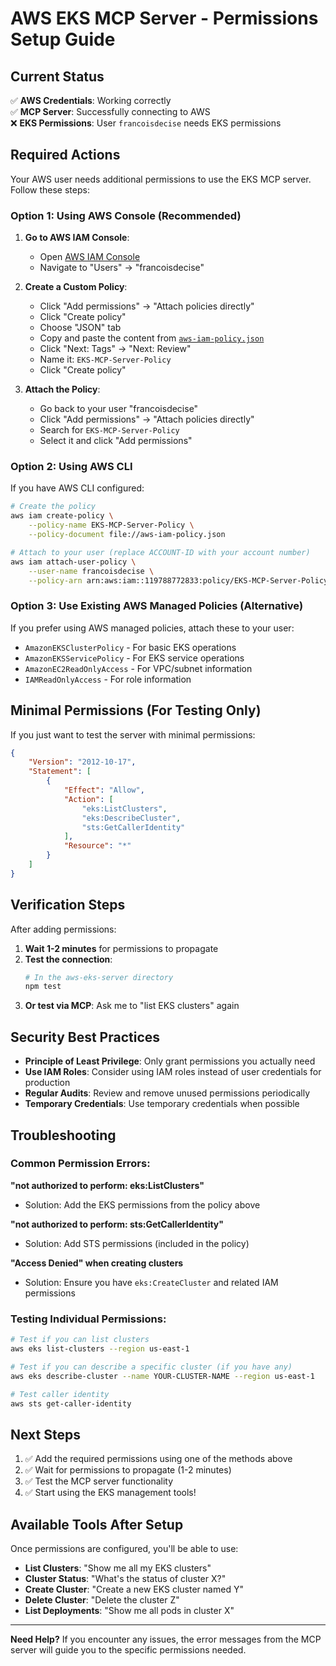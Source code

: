 # AWS EKS MCP Server - Permissions Setup Guide

## Current Status

✅ **AWS Credentials**: Working correctly  
✅ **MCP Server**: Successfully connecting to AWS  
❌ **EKS Permissions**: User `francoisdecise` needs EKS permissions  

## Required Actions

Your AWS user needs additional permissions to use the EKS MCP server. Follow these steps:

### Option 1: Using AWS Console (Recommended)

1. **Go to AWS IAM Console**:
   - Open [AWS IAM Console](https://console.aws.amazon.com/iam/)
   - Navigate to "Users" → "francoisdecise"

2. **Create a Custom Policy**:
   - Click "Add permissions" → "Attach policies directly"
   - Click "Create policy"
   - Choose "JSON" tab
   - Copy and paste the content from [`aws-iam-policy.json`](aws-iam-policy.json)
   - Click "Next: Tags" → "Next: Review"
   - Name it: `EKS-MCP-Server-Policy`
   - Click "Create policy"

3. **Attach the Policy**:
   - Go back to your user "francoisdecise"
   - Click "Add permissions" → "Attach policies directly"
   - Search for `EKS-MCP-Server-Policy`
   - Select it and click "Add permissions" 

### Option 2: Using AWS CLI

If you have AWS CLI configured:

```bash
# Create the policy
aws iam create-policy \
    --policy-name EKS-MCP-Server-Policy \
    --policy-document file://aws-iam-policy.json

# Attach to your user (replace ACCOUNT-ID with your account number)
aws iam attach-user-policy \
    --user-name francoisdecise \
    --policy-arn arn:aws:iam::119788772833:policy/EKS-MCP-Server-Policy
```

### Option 3: Use Existing AWS Managed Policies (Alternative)

If you prefer using AWS managed policies, attach these to your user:

- `AmazonEKSClusterPolicy` - For basic EKS operations
- `AmazonEKSServicePolicy` - For EKS service operations  
- `AmazonEC2ReadOnlyAccess` - For VPC/subnet information
- `IAMReadOnlyAccess` - For role information

## Minimal Permissions (For Testing Only)

If you just want to test the server with minimal permissions:

```json
{
    "Version": "2012-10-17",
    "Statement": [
        {
            "Effect": "Allow",
            "Action": [
                "eks:ListClusters",
                "eks:DescribeCluster",
                "sts:GetCallerIdentity"
            ],
            "Resource": "*"
        }
    ]
}
```

## Verification Steps

After adding permissions:

1. **Wait 1-2 minutes** for permissions to propagate
2. **Test the connection**:
   ```bash
   # In the aws-eks-server directory
   npm test
   ```
3. **Or test via MCP**: Ask me to "list EKS clusters" again

## Security Best Practices

- **Principle of Least Privilege**: Only grant permissions you actually need
- **Use IAM Roles**: Consider using IAM roles instead of user credentials for production
- **Regular Audits**: Review and remove unused permissions periodically
- **Temporary Credentials**: Use temporary credentials when possible

## Troubleshooting

### Common Permission Errors:

**"not authorized to perform: eks:ListClusters"**
- Solution: Add the EKS permissions from the policy above

**"not authorized to perform: sts:GetCallerIdentity"**  
- Solution: Add STS permissions (included in the policy)

**"Access Denied" when creating clusters**
- Solution: Ensure you have `eks:CreateCluster` and related IAM permissions

### Testing Individual Permissions:

```bash
# Test if you can list clusters
aws eks list-clusters --region us-east-1

# Test if you can describe a specific cluster (if you have any)
aws eks describe-cluster --name YOUR-CLUSTER-NAME --region us-east-1

# Test caller identity
aws sts get-caller-identity
```

## Next Steps

1. ✅ Add the required permissions using one of the methods above
2. ✅ Wait for permissions to propagate (1-2 minutes)
3. ✅ Test the MCP server functionality
4. ✅ Start using the EKS management tools!

## Available Tools After Setup

Once permissions are configured, you'll be able to use:

- **List Clusters**: "Show me all my EKS clusters"
- **Cluster Status**: "What's the status of cluster X?"
- **Create Cluster**: "Create a new EKS cluster named Y"
- **Delete Cluster**: "Delete the cluster Z"
- **List Deployments**: "Show me all pods in cluster X"

---

**Need Help?** If you encounter any issues, the error messages from the MCP server will guide you to the specific permissions needed.